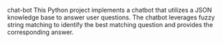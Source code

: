 chat-bot
This Python project implements a chatbot that utilizes a JSON knowledge base to answer user questions. The chatbot leverages fuzzy string matching to identify the best matching question and provides the corresponding answer.
